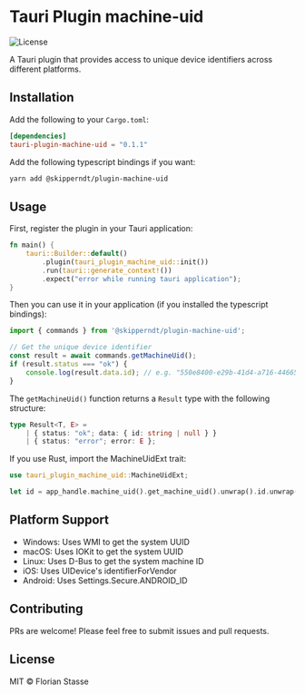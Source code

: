 # Tauri Plugin machine-uid

![License](https://img.shields.io/badge/license-MIT-blue)

A Tauri plugin that provides access to unique device identifiers across different platforms.

## Installation

Add the following to your `Cargo.toml`:

```toml
[dependencies]
tauri-plugin-machine-uid = "0.1.1"
```

Add the following typescript bindings if you want:

```bash
yarn add @skipperndt/plugin-machine-uid
```

## Usage

First, register the plugin in your Tauri application:

```rust
fn main() {
    tauri::Builder::default()
        .plugin(tauri_plugin_machine_uid::init())
        .run(tauri::generate_context!())
        .expect("error while running tauri application");
}
```

Then you can use it in your application (if you installed the typescript bindings):

```typescript
import { commands } from '@skipperndt/plugin-machine-uid';

// Get the unique device identifier
const result = await commands.getMachineUid();
if (result.status === "ok") {
    console.log(result.data.id); // e.g. "550e8400-e29b-41d4-a716-446655440000"
}
```

The `getMachineUid()` function returns a `Result` type with the following structure:

```typescript
type Result<T, E> = 
    | { status: "ok"; data: { id: string | null } }
    | { status: "error"; error: E };
```

If you use Rust, import the MachineUidExt trait:

```rust
use tauri_plugin_machine_uid::MachineUidExt;

let id = app_handle.machine_uid().get_machine_uid().unwrap().id.unwrap();
```

## Platform Support

- Windows: Uses WMI to get the system UUID
- macOS: Uses IOKit to get the system UUID
- Linux: Uses D-Bus to get the system machine ID
- iOS: Uses UIDevice's identifierForVendor
- Android: Uses Settings.Secure.ANDROID_ID

## Contributing

PRs are welcome! Please feel free to submit issues and pull requests.

## License

MIT © Florian Stasse
